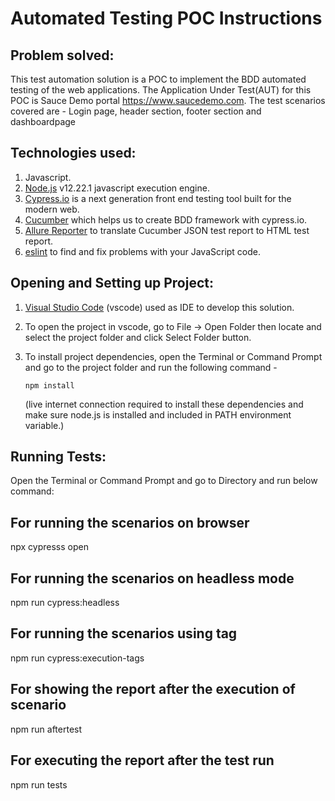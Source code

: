 # Automated Testing POC Instructions

## Problem solved:

This test automation solution is a POC to implement the BDD automated testing of the web applications.
The Application Under Test(AUT) for this POC is Sauce Demo portal https://www.saucedemo.com.
The test scenarios covered are - Login page, header section, footer section and dashboardpage


## Technologies used:

1. Javascript.
2. [Node.js](https://nodejs.org/) v12.22.1 javascript execution engine.
3. [Cypress.io](https://webdriver.io/) is a next generation front end testing tool built for the modern web.
4. [Cucumber](https://cucumber.io/) which helps us to create BDD framework with cypress.io.
5. [Allure Reporter](https://allurereport.org/docs/) to translate Cucumber JSON test report to HTML test report.
6. [eslint](https://eslint.org/) to find and fix problems with your JavaScript code.


## Opening and Setting up Project:

1.  [Visual Studio Code](https://code.visualstudio.com/) (vscode) used as IDE to develop this solution.
2.  To open the project in vscode, go to File -> Open Folder then locate and select the project folder and click Select Folder button.
3.  To install project dependencies, open the Terminal or Command Prompt and go to the project folder and run the following command -

        npm install

    (live internet connection required to install these dependencies and make sure node.js is installed and included in PATH environment variable.)


## Running Tests:

Open the Terminal or Command Prompt and go to Directory  and run below command:

 ## For running the scenarios on browser

   npx cypresss open

## For running the scenarios on headless mode
 
   npm run cypress:headless

## For running the scenarios using tag
        
   npm run cypress:execution-tags

## For showing the report after the execution of scenario
        
   npm run aftertest

## For executing the report after the test run 

  npm run tests

    

